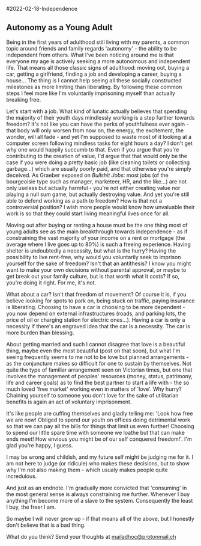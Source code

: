 #2022-02-18-Independence

## Autonomy as a Young Adult

Being in the first years of adulthood still living with my parents, a common topic around friends and family regards 'autonomy' - the ability to be independent from others. What I've been noticing around me is that everyone my age is actively seeking a more autonomous and independent life. That means all those classic signs of adulthood: moving out, buying a car, getting a girlfriend, finding a job and developing a career, buying a house... The thing is I cannot help seeing all these socially constructed milestones as more limiting than liberating. By following these common steps I feel more like I'm voluntarily imprisoning myself than actually breaking free. 

Let's start with a job. What kind of lunatic actually believes that spending the majority of their youth days mindlessly working is a step further towards freedom? It's not like you can have the perks of youthfulness ever again - that body will only worsen from now on, the energy, the excitement, the wonder, will all fade - and yet I'm supposed to waste most of it looking at a computer screen following mindless tasks for eight hours a day? I don't get why one would happily succumb to that. Even if you argue that you're contributing to the creation of value, I'd argue that that would only be the case if you were doing a pretty basic job (like cleaning toilets or collecting garbage...) which are usually poorly paid, and that otherwise you're simply deceived. As Graeber exposed on *Bullshit Jobs*: most jobs (of the bourgeoisie type such as manager, marketeer, HR, and the like...) are not only useless but actually harmful - you're not either creating value nor playing a null sum game, but actually destroying value. And yet you're still able to defend working as a path to freedom? How is that not a controversial position? I wish more people would know how unvaluable their work is so that they could start living meaningful lives once for all.

Moving out after buying or renting a house must be the one thing most of young adults see as the main breakthrough towards independence - as if constraining the vast majority of your income on a rent or mortgage (the average where I live goes up to 80%) is such a freeing experience. Having shelter is undoubtedly a necessity, but what is the hurry? Having the possibility to live rent-free, why would you voluntarily seek to imprison yourself for the sake of freedom? Isn't that an antithesis? I know you might want to make your own decisions without parental approval, or maybe to get break out your family culture, but is that worth what it costs? If so, you're doing it right. For me, it's not.

What about a car? Isn't that freedom of movement? Of course it is, if you believe looking for spots to park on, being stuck on traffic, paying insurance is liberating. Choosing to have a car is choosing to be more dependent - you now depend on external infrastructures (roads, and parking lots, the price of oil or charging station for electric ones...). Having a car is only a necessity if there's an engraved idea that the car is a necessity. The car is more burden than blessing.

About getting married and such I cannot disagree that love is a beautiful thing, maybe even the most beautiful (post on that soon), but what I'm seeing frequently seems to me not to be love but planned arrangements - as the conjuncture makes so difficult for one to sustain by themselves. Not quite the type of familiar arrangement seen on Victorian times, but one that involves the management of peoples' resources (money, status, patrimony, life and career goals) as to find the best partner to start a life with - the so much loved 'free market' working even in matters of 'love'. Why hurry? Chaining yourself to someone you don't love for the sake of utilitarian benefits is again an act of voluntary imprisonment.

It's like people are cuffing themselves and gladly telling me: 'Look how free we are now! Obliged to spend our youth on offices doing detrimental work so that we can pay all the bills for things that limit us even further! Choosing to spend our little spare time with someone we loathe but that can make ends meet! How envious you might be of our self conquered freedom!'. I'm glad you're happy, I guess. 

I may be wrong and childish, and my future self might be judging me for it. I am not here to judge (or ridicule) who makes these decisions, but to show why I'm not also making them - which usualy makes people quite incredulous.

And just as an endnote. I'm gradually more convicted that 'consuming' in the most general sense is always constraining me further. Whenever I buy anything I'm become more of a slave to the system. Consequently the least I buy, the freer I am. 

So maybe I will never grow up - if that means all of the above, but I honestly don't believe that is a bad thing. 

What do you think? 
Send your thoughts at mailadhoc@protonmail.ch